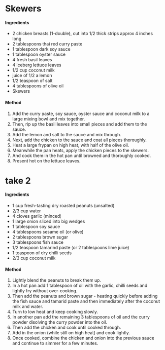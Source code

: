 # Skewers

#### Ingredients

* 2 chicken breasts (1-double), cut into 1/2 thick strips approx 4 inches long
* 2 tablespoons thai red curry paste
* 1 tablespoon dark soy sauce
* 1 tablespoon oyster sauce
* 4 fresh basil leaves
* 4 iceberg lettuce leaves
* 1/2 cup coconut milk
* juice of 1/2 a lemon
* 1/2 teaspoon of salt
* 4 tablespoons of olive oil
* Skewers


#### Method

1. Add the curry paste, soy sauce, oyster sauce and coconut milk to a large mixing bowl and mix together.
1. Then, rip up the basil leaves into small pieces and add them to the sauce.
1. Add the lemon and salt to the sauce and mix through.
1. Next, add the chicken to the sauce and coat all pieces thoroughly.
1. Heat a large frypan on high heat, with half of the olive oil.
1. Meanwhile the pan heats, apply the chicken pieces to the skewers.
1. And cook them in the hot pan until browned and thoroughly cooked.
1. Present hot on the lettuce leaves.


# take 2

#### Ingredients

* 1 cup fresh-tasting dry roasted peanuts (unsalted)
* 2/3 cup water
* 4 cloves garlic (minced)
* 1 large onion sliced into big wedges
* 1 tablespoon soy sauce
* 4 tablespoons sesame oil (or olive)
* 2 tablespoons brown sugar
* 3 tablespoons fish sauce
* 1/2 teaspoon tamarind paste (or 2 tablespoons lime juice)
* 1 teaspoon of dry chilli seeds
* 2/3 cup coconut milk

#### Method

1. Lightly blend the peanuts to break them up.
1. In a hot pan add 1 tablespoon of oil with the garlic, chilli seeds and lightly fry without over-cooking.
1. Then add the peanuts and brown sugar - heating quickly before adding the fish sauce and tamarid paste and then immediately after the coconut milk and water.
1. Turn to low heat and keep cooking slowly.
1. In another pan add the remaining 3 tablespoons of oil and the curry powder disolving the curry powder into the oil.
1. Then add the chicken and cook until cooked through.
1. Add in the onion (while still on high heat) and cook lightly.
1. Once cooked, combine the chicken and onion into the previous sauce and continue to simmer for a few minutes.
